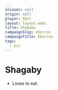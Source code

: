 ```yaml
---
aliases: null
origin: null
player: Matt
layout: layout.webc
title: Shagaby
campaignSlug: eberron
campaignTitle: Eberron
tags:
  - pcs
---
```

# Shagaby

- Loves to eat.
